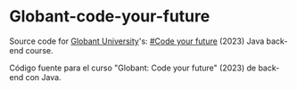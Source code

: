 # Globant-code-your-future

Source code for [Globant University](https://university.globant.com/)'s: [#Code your future](https://more.globant.com/becas-cyf-globant-university) (2023) Java back-end course.

C&oacute;digo fuente para el curso "Globant: Code your future" (2023) de back-end con Java.
